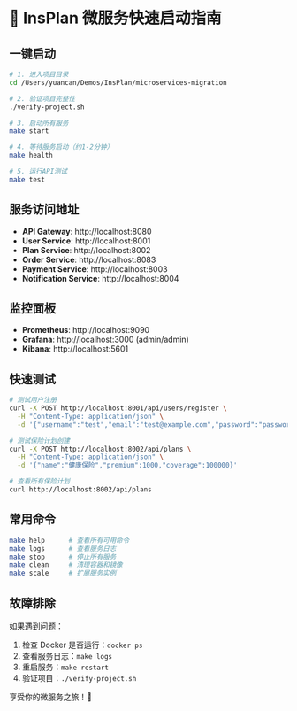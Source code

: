 # 🚀 InsPlan 微服务快速启动指南

## 一键启动

```bash
# 1. 进入项目目录
cd /Users/yuancan/Demos/InsPlan/microservices-migration

# 2. 验证项目完整性
./verify-project.sh

# 3. 启动所有服务
make start

# 4. 等待服务启动（约1-2分钟）
make health

# 5. 运行API测试
make test
```

## 服务访问地址

- **API Gateway**: http://localhost:8080
- **User Service**: http://localhost:8001
- **Plan Service**: http://localhost:8002  
- **Order Service**: http://localhost:8083
- **Payment Service**: http://localhost:8003
- **Notification Service**: http://localhost:8004

## 监控面板

- **Prometheus**: http://localhost:9090
- **Grafana**: http://localhost:3000 (admin/admin)
- **Kibana**: http://localhost:5601

## 快速测试

```bash
# 测试用户注册
curl -X POST http://localhost:8001/api/users/register \
  -H "Content-Type: application/json" \
  -d '{"username":"test","email":"test@example.com","password":"password123"}'

# 测试保险计划创建  
curl -X POST http://localhost:8002/api/plans \
  -H "Content-Type: application/json" \
  -d '{"name":"健康保险","premium":1000,"coverage":100000}'

# 查看所有保险计划
curl http://localhost:8002/api/plans
```

## 常用命令

```bash
make help      # 查看所有可用命令
make logs      # 查看服务日志
make stop      # 停止所有服务
make clean     # 清理容器和镜像
make scale     # 扩展服务实例
```

## 故障排除

如果遇到问题：

1. 检查 Docker 是否运行：`docker ps`
2. 查看服务日志：`make logs`
3. 重启服务：`make restart`
4. 验证项目：`./verify-project.sh`

享受你的微服务之旅！🎉
